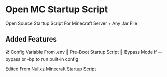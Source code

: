 # Open MC Startup Script
Open Source Startup Script For Minecraft Server + Any Jar File


## Added Features
💿 Config Variable From .env
📃 Pre-Boot Startup Script
📀 Bypass Mode If --bypass or -bp to run built-in config

Edited From [Nullxz Minecraft Startup Script](https://github.com/nullxz/minecraft-start-script)
